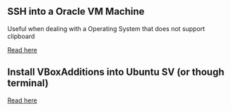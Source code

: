 ## SSH into a Oracle VM Machine
Useful when dealing with a Operating System that does not support clipboard

[Read here](https://averagelinuxuser.com/ssh-into-virtualbox/)
## Install VBoxAdditions into Ubuntu SV (or though terminal)

[Read here](https://gist.github.com/estorgio/0c76e29c0439e683caca694f338d4003)
